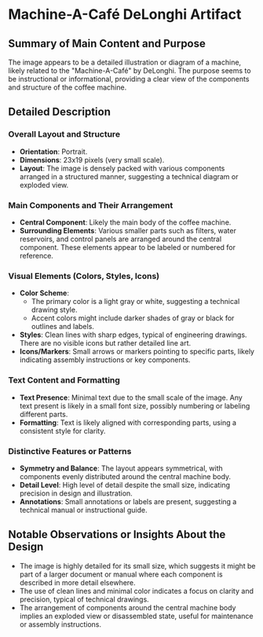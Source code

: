 # Machine-A-Café DeLonghi Artifact

## Summary of Main Content and Purpose
The image appears to be a detailed illustration or diagram of a machine, likely related to the "Machine-A-Café" by DeLonghi. The purpose seems to be instructional or informational, providing a clear view of the components and structure of the coffee machine.

## Detailed Description

### Overall Layout and Structure
- **Orientation**: Portrait.
- **Dimensions**: 23x19 pixels (very small scale).
- **Layout**: The image is densely packed with various components arranged in a structured manner, suggesting a technical diagram or exploded view.

### Main Components and Their Arrangement
- **Central Component**: Likely the main body of the coffee machine.
- **Surrounding Elements**: Various smaller parts such as filters, water reservoirs, and control panels are arranged around the central component. These elements appear to be labeled or numbered for reference.

### Visual Elements (Colors, Styles, Icons)
- **Color Scheme**:
  - The primary color is a light gray or white, suggesting a technical drawing style.
  - Accent colors might include darker shades of gray or black for outlines and labels.
- **Styles**: Clean lines with sharp edges, typical of engineering drawings. There are no visible icons but rather detailed line art.
- **Icons/Markers**: Small arrows or markers pointing to specific parts, likely indicating assembly instructions or key components.

### Text Content and Formatting
- **Text Presence**: Minimal text due to the small scale of the image. Any text present is likely in a small font size, possibly numbering or labeling different parts.
- **Formatting**: Text is likely aligned with corresponding parts, using a consistent style for clarity.

### Distinctive Features or Patterns
- **Symmetry and Balance**: The layout appears symmetrical, with components evenly distributed around the central machine body.
- **Detail Level**: High level of detail despite the small size, indicating precision in design and illustration.
- **Annotations**: Small annotations or labels are present, suggesting a technical manual or instructional guide.

## Notable Observations or Insights About the Design
- The image is highly detailed for its small size, which suggests it might be part of a larger document or manual where each component is described in more detail elsewhere.
- The use of clean lines and minimal color indicates a focus on clarity and precision, typical of technical drawings.
- The arrangement of components around the central machine body implies an exploded view or disassembled state, useful for maintenance or assembly instructions.